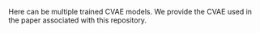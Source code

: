 Here can be multiple trained CVAE models. We provide the CVAE used in the paper associated with this repository.
